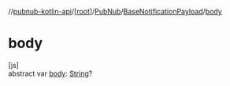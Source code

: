 //[pubnub-kotlin-api](../../../../index.md)/[[root]](../../index.md)/[PubNub](../index.md)/[BaseNotificationPayload](index.md)/[body](body.md)

# body

[js]\
abstract var [body](body.md): [String](https://kotlinlang.org/api/latest/jvm/stdlib/kotlin/-string/index.html)?
